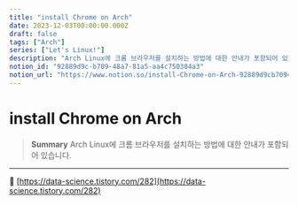 ```yaml
---
title: "install Chrome on Arch"
date: 2023-12-03T00:00:00.000Z
draft: false
tags: ["Arch"]
series: ["Let's Linux!"]
description: "Arch Linux에 크롬 브라우저를 설치하는 방법에 대한 안내가 포함되어 있습니다."
notion_id: "92889d9c-b709-48a7-81a5-aa4c750384a3"
notion_url: "https://www.notion.so/install-Chrome-on-Arch-92889d9cb70948a781a5aa4c750384a3"
---
```


# install Chrome on Arch

> **Summary**
> Arch Linux에 크롬 브라우저를 설치하는 방법에 대한 안내가 포함되어 있습니다.

---

🔗 [https://data-science.tistory.com/282](https://data-science.tistory.com/282)

